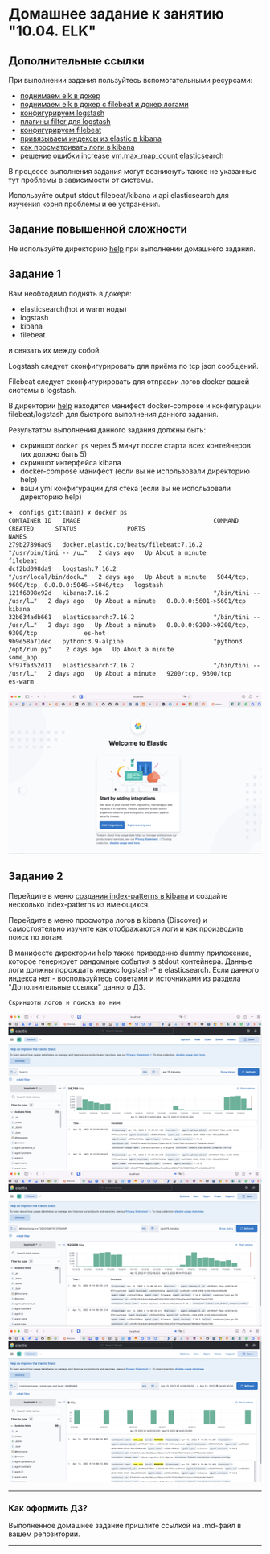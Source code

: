 # Домашнее задание к занятию "10.04. ELK"

## Дополнительные ссылки

При выполнении задания пользуйтесь вспомогательными ресурсами:

- [поднимаем elk в докер](https://www.elastic.co/guide/en/elastic-stack-get-started/current/get-started-docker.html)
- [поднимаем elk в докер с filebeat и докер логами](https://www.sarulabs.com/post/5/2019-08-12/sending-docker-logs-to-elasticsearch-and-kibana-with-filebeat.html)
- [конфигурируем logstash](https://www.elastic.co/guide/en/logstash/current/configuration.html)
- [плагины filter для logstash](https://www.elastic.co/guide/en/logstash/current/filter-plugins.html)
- [конфигурируем filebeat](https://www.elastic.co/guide/en/beats/libbeat/5.3/config-file-format.html)
- [привязываем индексы из elastic в kibana](https://www.elastic.co/guide/en/kibana/current/index-patterns.html)
- [как просматривать логи в kibana](https://www.elastic.co/guide/en/kibana/current/discover.html)
- [решение ошибки increase vm.max_map_count elasticsearch](https://stackoverflow.com/questions/42889241/how-to-increase-vm-max-map-count)

В процессе выполнения задания могут возникнуть также не указанные тут проблемы в зависимости от системы.

Используйте output stdout filebeat/kibana и api elasticsearch для изучения корня проблемы и ее устранения.

## Задание повышенной сложности

Не используйте директорию [help](./help) при выполнении домашнего задания.

## Задание 1

Вам необходимо поднять в докере:
- elasticsearch(hot и warm ноды)
- logstash
- kibana
- filebeat

и связать их между собой.

Logstash следует сконфигурировать для приёма по tcp json сообщений.

Filebeat следует сконфигурировать для отправки логов docker вашей системы в logstash.

В директории [help](./help) находится манифест docker-compose и конфигурации filebeat/logstash для быстрого
выполнения данного задания.

Результатом выполнения данного задания должны быть:
- скриншот `docker ps` через 5 минут после старта всех контейнеров (их должно быть 5)
- скриншот интерфейса kibana
- docker-compose манифест (если вы не использовали директорию help)
- ваши yml конфигурации для стека (если вы не использовали директорию help)

```
➜  configs git:(main) ✗ docker ps
CONTAINER ID   IMAGE                                     COMMAND                  CREATED      STATUS              PORTS                                        NAMES
279b27896ad9   docker.elastic.co/beats/filebeat:7.16.2   "/usr/bin/tini -- /u…"   2 days ago   Up About a minute                                                filebeat
dcf2bd098da9   logstash:7.16.2                           "/usr/local/bin/dock…"   2 days ago   Up About a minute   5044/tcp, 9600/tcp, 0.0.0.0:5046->5046/tcp   logstash
121f6098e92d   kibana:7.16.2                             "/bin/tini -- /usr/l…"   2 days ago   Up About a minute   0.0.0.0:5601->5601/tcp                       kibana
32b634adb661   elasticsearch:7.16.2                      "/bin/tini -- /usr/l…"   2 days ago   Up About a minute   0.0.0.0:9200->9200/tcp, 9300/tcp             es-hot
9b9e58a71dec   python:3.9-alpine                         "python3 /opt/run.py"    2 days ago   Up About a minute                                                some_app
5f97fa352d11   elasticsearch:7.16.2                      "/bin/tini -- /usr/l…"   2 days ago   Up About a minute   9200/tcp, 9300/tcp                           es-warm
```
![Kibana](https://github.com/AnantaHari/devops-netology/blob/main/10-monitoring-04-elk/Снимок%20экрана%202022-04-11%20в%2012.25.42.png)


## Задание 2

Перейдите в меню [создания index-patterns  в kibana](http://localhost:5601/app/management/kibana/indexPatterns/create)
и создайте несколько index-patterns из имеющихся.

Перейдите в меню просмотра логов в kibana (Discover) и самостоятельно изучите как отображаются логи и как производить
поиск по логам.

В манифесте директории help также приведенно dummy приложение, которое генерирует рандомные события в stdout контейнера.
Данные логи должны порождать индекс logstash-* в elasticsearch. Если данного индекса нет - воспользуйтесь советами
и источниками из раздела "Дополнительные ссылки" данного ДЗ.
```
Скриншоты логов и поиска по ним
```
![Kibana](https://github.com/AnantaHari/devops-netology/blob/main/10-monitoring-04-elk/Снимок%20экрана%202022-04-13%20в%2013.56.27.png)
![Kibana](https://github.com/AnantaHari/devops-netology/blob/main/10-monitoring-04-elk/Снимок%20экрана%202022-04-13%20в%2014.07.53.png)
![Kibana](https://github.com/AnantaHari/devops-netology/blob/main/10-monitoring-04-elk/Снимок%20экрана%202022-04-13%20в%2014.10.19.png)


---

### Как оформить ДЗ?

Выполненное домашнее задание пришлите ссылкой на .md-файл в вашем репозитории.

---
